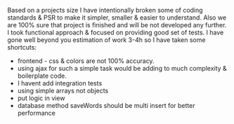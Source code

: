 Based on a projects size I have intentionally broken some of coding standards & PSR to make it simpler, smaller & easier to understand. Also we are 100% sure that project is finished and will be not developed any further. I took functional approach & focused on providing good set of tests.
I have gone well beyond you estimation of work 3-4h so I have taken some shortcuts:
  * frontend - css & colors are not 100% accuracy.
  * using ajax for such a simple task would be adding to much complexity & boilerplate code.
  * I havent add integration tests
  * using simple arrays not objects
  * put logic in view
  * database method saveWords should be multi insert for better performance
 


